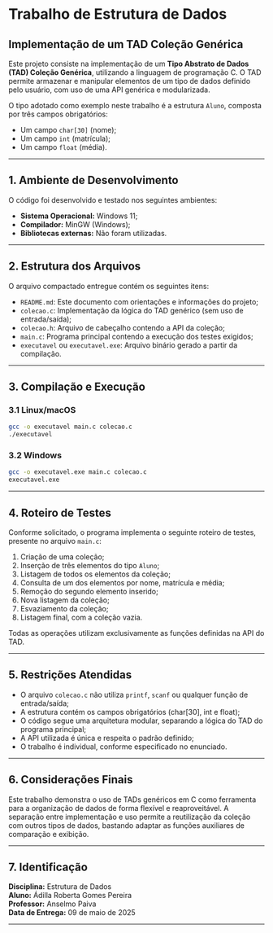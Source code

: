 # Trabalho de Estrutura de Dados  
## Implementação de um TAD Coleção Genérica

Este projeto consiste na implementação de um **Tipo Abstrato de Dados (TAD) Coleção Genérica**, utilizando a linguagem de programação C. O TAD permite armazenar e manipular elementos de um tipo de dados definido pelo usuário, com uso de uma API genérica e modularizada.

O tipo adotado como exemplo neste trabalho é a estrutura `Aluno`, composta por três campos obrigatórios:

- Um campo `char[30]` (nome);
- Um campo `int` (matrícula);
- Um campo `float` (média).

---

## 1. Ambiente de Desenvolvimento

O código foi desenvolvido e testado nos seguintes ambientes:

- **Sistema Operacional:** Windows 11;  
- **Compilador:** MinGW (Windows);  
- **Bibliotecas externas:** Não foram utilizadas.

---

## 2. Estrutura dos Arquivos

O arquivo compactado entregue contém os seguintes itens:

- `README.md`: Este documento com orientações e informações do projeto;
- `colecao.c`: Implementação da lógica do TAD genérico (sem uso de entrada/saída);
- `colecao.h`: Arquivo de cabeçalho contendo a API da coleção;
- `main.c`: Programa principal contendo a execução dos testes exigidos;
- `executavel` ou `executavel.exe`: Arquivo binário gerado a partir da compilação.

---

## 3. Compilação e Execução

### 3.1 Linux/macOS

```bash
gcc -o executavel main.c colecao.c
./executavel
```

### 3.2 Windows

```bash
gcc -o executavel.exe main.c colecao.c
executavel.exe
```

---

## 4. Roteiro de Testes

Conforme solicitado, o programa implementa o seguinte roteiro de testes, presente no arquivo `main.c`:

1. Criação de uma coleção;
2. Inserção de três elementos do tipo `Aluno`;
3. Listagem de todos os elementos da coleção;
4. Consulta de um dos elementos por nome, matrícula e média;
5. Remoção do segundo elemento inserido;
6. Nova listagem da coleção;
7. Esvaziamento da coleção;
8. Listagem final, com a coleção vazia.

Todas as operações utilizam exclusivamente as funções definidas na API do TAD.

---

## 5. Restrições Atendidas

- O arquivo `colecao.c` não utiliza `printf`, `scanf` ou qualquer função de entrada/saída;
- A estrutura contém os campos obrigatórios (char[30], int e float);
- O código segue uma arquitetura modular, separando a lógica do TAD do programa principal;
- A API utilizada é única e respeita o padrão definido;
- O trabalho é individual, conforme especificado no enunciado.

---

## 6. Considerações Finais

Este trabalho demonstra o uso de TADs genéricos em C como ferramenta para a organização de dados de forma flexível e reaproveitável. A separação entre implementação e uso permite a reutilização da coleção com outros tipos de dados, bastando adaptar as funções auxiliares de comparação e exibição.

---

## 7. Identificação

**Disciplina:** Estrutura de Dados  
**Aluno:** Ádilla Roberta Gomes Pereira  
**Professor:** Anselmo Paiva  
**Data de Entrega:** 09 de maio de 2025

---
